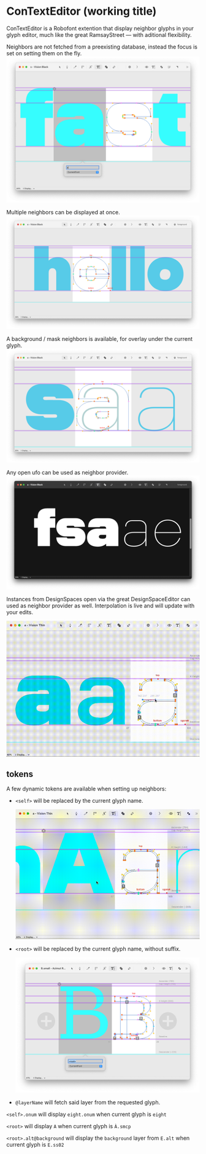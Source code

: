 # ConTextEditor (working title)

ConTextEditor is a Robofont extention that display neighbor glyphs in your glyph editor, much like the great RamsayStreet — with aditional flexibility. 

Neighbors are not fetched from a preexisting database, instead the focus is set on setting them on the fly.
![UI](https://github.com/mathieureguer/ContextEditor/blob/main/resources/screens/UI.png)


Multiple neighbors can be displayed at once.
![background](https://github.com/mathieureguer/ContextEditor/blob/main/resources/screens/multiple-neighbors.png)


A background / mask neighbors is available, for overlay under the current glyph.
![background](https://github.com/mathieureguer/ContextEditor/blob/main/resources/screens/mask-1.png)

Any open ufo can be used as neighbor provider.
![preview](https://github.com/mathieureguer/ContextEditor/blob/main/resources/screens/preview.png)

Instances from DesignSpaces open via the great DesignSpaceEditor can used as neighbor provider as well. Interpolation is live and will update with your edits. 

![designspace](https://github.com/mathieureguer/ContextEditor/blob/main/resources/screens/designspace.gif)


## tokens

A few dynamic tokens are available when setting up neighbors:

- `<self>` will be replaced by the current glyph name. 
    
  ![<self>](https://github.com/mathieureguer/ContextEditor/blob/main/resources/screens/self.gif)

- `<root>` will be replaced by the current glyph name, without suffix.

  ![<root>](https://github.com/mathieureguer/ContextEditor/blob/main/resources/screens/root.png)

- `@layerName` will fetch said layer from the requested glyph.


`<self>.onum` will display `eight.onum` when current glyph is `eight`

`<root>` will display `A` when current glyph is `À.smcp`

`<root>.alt@background` will display the `background` layer from `E.alt` when current glyph is `E.ss02`

